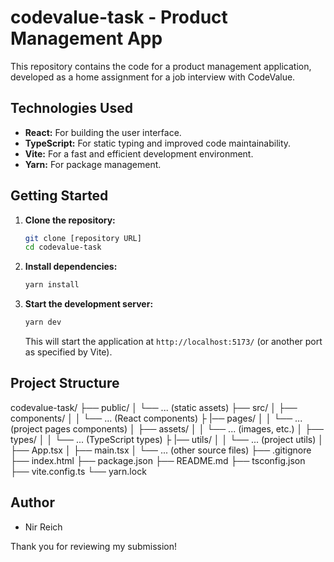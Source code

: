 # codevalue-task - Product Management App

This repository contains the code for a product management application, developed as a home assignment for a job interview with CodeValue.

## Technologies Used

* **React:** For building the user interface.
* **TypeScript:** For static typing and improved code maintainability.
* **Vite:** For a fast and efficient development environment.
* **Yarn:** For package management.

## Getting Started

1.  **Clone the repository:**

    ```bash
    git clone [repository URL]
    cd codevalue-task
    ```

2.  **Install dependencies:**

    ```bash
    yarn install
    ```

3.  **Start the development server:**

    ```bash
    yarn dev
    ```

    This will start the application at `http://localhost:5173/` (or another port as specified by Vite).

## Project Structure
codevalue-task/
├── public/
│   └── ... (static assets)
├── src/
│   ├── components/
│   │   └── ... (React components)
├   |── pages/
│   │   └── ... (project pages components)
│   ├── assets/
│   │   └── ... (images, etc.)
│   ├── types/
│   │   └── ... (TypeScript types)
├   |── utils/
│   │   └── ... (project utils)
│   ├── App.tsx
│   ├── main.tsx
│   └── ... (other source files)
├── .gitignore
├── index.html
├── package.json
├── README.md
├── tsconfig.json
├── vite.config.ts
└── yarn.lock

## Author

* Nir Reich

Thank you for reviewing my submission!
